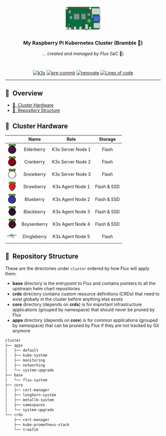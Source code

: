 <div align="center">

<img src="images/rpi4.png"/>

### **My Raspberry Pi Kubernetes Cluster** (Bramble :deciduous_tree:) <!-- omit in toc -->

_... created and managed by Flux_ (IaC :large_blue_diamond:) <!-- omit in toc -->

</div>

<br/>

<div align="center">

[![k3s](https://img.shields.io/badge/k3s-v1.20.10-brightgreen?style=for-the-badge&logo=kubernetes&logoColor=white)](https://k3s.io/)
[![pre-commit](https://img.shields.io/badge/pre--commit-enabled-brightgreen?logo=pre-commit&logoColor=white&style=for-the-badge)](https://github.com/pre-commit/pre-commit)
[![renovate](https://img.shields.io/badge/renovate-enabled-brightgreen?style=for-the-badge&logo=renovatebot&logoColor=white)](https://github.com/renovatebot/renovate)
[![Lines of code](https://img.shields.io/tokei/lines/github/ground7/bramble-iac?style=for-the-badge&color=brightgreen&label=lines&logo=codefactor&logoColor=white)](https://github.com/ground7/bramble-iac/graphs/contributors)

</div>

---

## :book:&nbsp; Overview <!-- omit in toc -->

- [:toolbox:&nbsp; Cluster Hardware](#toolbox-cluster-hardware)
- [:open_file_folder:&nbsp; Repository Structure](#open_file_folder-repository-structure)

## :toolbox:&nbsp; Cluster Hardware

&nbsp;|Name|Role|Storage
:-:|:-:|:-:|:-:
![elderberry](images/elderberry.png)|Elderberry|K3s Server Node 1|Flash
![cranberry](images/cranberry.png)|Cranberry|K3s Server Node 2|Flash
![snowberry](images/snowberry.png)|Snowberry|K3s Server Node 3|Flash
![strawberry](images/strawberry.png)|Strawberry|K3s Agent Node 1|Flash & SSD
![blueberry](images/blueberry.png)|Blueberry|K3s Agent Node 2|Flash & SSD
![blackberry](images/blackberry.png)|Blackberry|K3s Agent Node 3|Flash & SSD
![boysenberry](images/boysenberry.png)|Boysenberry|K3s Agent Node 4|Flash & SSD
![dingleberry](images/dingleberry.png)|Dingleberry|K3s Agent Node 5|Flash

## :open_file_folder:&nbsp; Repository Structure

These are the directories under `cluster` ordered by how Flux will apply them.

- **base** directory is the entrypoint to Flux and contains pointers to all the upstream helm chart repositories
- **crds** directory contains custom resource definitions (CRDs) that need to exist globally in the cluster before anything else exists
- **core** directory (depends on **crds**) is for important infrastructure applications (grouped by namespace) that should never be pruned by Flux
- **apps** directory (depends on **core**) is for common applications (grouped by namespace) that can be pruned by Flux if they are not tracked by Git anymore

```
cluster
├── apps
│   ├── default
│   ├── kube-system
│   ├── monitoring
│   ├── networking
│   └── system-upgrade
├── base
│   └── flux-system
├── core
│   ├── cert-manager
│   ├── longhorn-system
│   ├── metallb-system
│   ├── namespaces
│   └── system-upgrade
└── crds
    ├── cert-manager
    ├── kube-prometheus-stack
    └── traefik
```